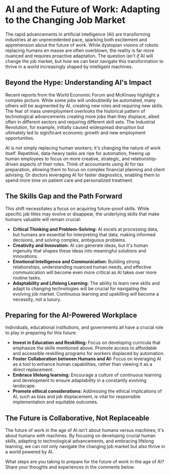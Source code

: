 # AI and the Future of Work: Adapting to the Changing Job Market

The rapid advancements in artificial intelligence (AI) are transforming industries at an unprecedented pace, sparking both excitement and apprehension about the future of work.  While dystopian visions of robots replacing humans en masse are often overblown, the reality is far more nuanced and requires proactive adaptation.  The question isn't *if* AI will change the job market, but *how* we can best navigate this transformation to thrive in a world increasingly shaped by intelligent machines.


##  Beyond the Hype: Understanding AI's Impact

Recent reports from the World Economic Forum and McKinsey highlight a complex picture. While some jobs will undoubtedly be automated,  many others will be augmented by AI, creating new roles and requiring new skills.  The fear of mass unemployment overlooks the historical pattern of technological advancements creating more jobs than they displace, albeit often in different sectors and requiring different skill sets.  The Industrial Revolution, for example, initially caused widespread disruption but ultimately led to significant economic growth and new employment opportunities.

AI is not simply replacing human workers; it's changing the nature of work itself.  Repetitive, data-heavy tasks are ripe for automation, freeing up human employees to focus on more creative, strategic, and relationship-driven aspects of their roles.  Think of accountants using AI for tax preparation, allowing them to focus on complex financial planning and client advising.  Or doctors leveraging AI for faster diagnostics, enabling them to spend more time on patient care and personalized treatment.


##  The Skills Gap and the Path Forward

This shift necessitates a focus on acquiring future-proof skills.  While specific job titles may evolve or disappear, the underlying skills that make humans valuable will remain crucial:

* **Critical Thinking and Problem-Solving:**  AI excels at processing data, but humans are essential for interpreting that data, making informed decisions, and solving complex, ambiguous problems.
* **Creativity and Innovation:**  AI can generate ideas, but it's human ingenuity that shapes these ideas into meaningful solutions and innovations.
* **Emotional Intelligence and Communication:**  Building strong relationships, understanding nuanced human needs, and effective communication will become even more critical as AI takes over more routine tasks.
* **Adaptability and Lifelong Learning:**  The ability to learn new skills and adapt to changing technologies will be crucial for navigating the evolving job market.  Continuous learning and upskilling will become a necessity, not a luxury.

##  Preparing for the AI-Powered Workplace

Individuals, educational institutions, and governments all have a crucial role to play in preparing for this future:

* **Invest in Education and Reskilling:**  Focus on developing curricula that emphasize the skills mentioned above.  Promote access to affordable and accessible reskilling programs for workers displaced by automation.
* **Foster Collaboration between Humans and AI:**  Focus on leveraging AI as a tool to enhance human capabilities, rather than viewing it as a direct replacement.
* **Embrace lifelong learning:**  Encourage a culture of continuous learning and development to ensure adaptability in a constantly evolving landscape.
* **Promote ethical considerations:**  Addressing the ethical implications of AI, such as bias and job displacement, is vital for responsible implementation and equitable outcomes.


##  The Future is Collaborative, Not Replaceable

The future of work in the age of AI isn't about humans versus machines; it's about humans *with* machines. By focusing on developing crucial human skills, adapting to technological advancements, and embracing lifelong learning, we can not only navigate the changing job market but also thrive in a world powered by AI.

What steps are you taking to prepare for the future of work in the age of AI?  Share your thoughts and experiences in the comments below.
